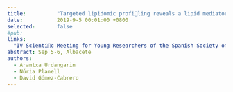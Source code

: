 ```yaml
---
title:          "Targeted lipidomic profiling reveals a lipid mediator signature specic of acute-on chronic liver failure"
date:           2019-9-5 00:01:00 +0800
selected:       false
#pub:  
links:
  "IV Scientic Meeting for Young Researchers of the Spanish Society of Biometrics (SEB)": http://www.biometricsociety.net/iv-jseb/     
abstract: Sep 5-6, Albacete
authors:
  - Arantxa Urdangarin
  - Núria Planell
  - David Gómez-Cabrero
---
```



